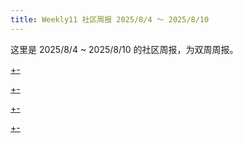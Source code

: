 ```yaml
---
title: Weekly11 社区周报 2025/8/4 ～ 2025/8/10
---
```


这里是 2025/8/4 ~ 2025/8/10 的社区周报，为双周周报。

[+-](/weekly/weekly11/official.md#:embed)

[+-](/weekly/weekly11/projects.md#:embed)

[+-](/weekly/weekly11/packages.md#:embed)

[+-](/weekly/weekly11/community.md#:embed)
